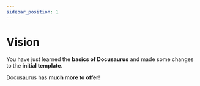 ```yaml
---
sidebar_position: 1
---
```


# Vision

You have just learned the **basics of Docusaurus** and made some changes to the **initial template**.

Docusaurus has **much more to offer**!

